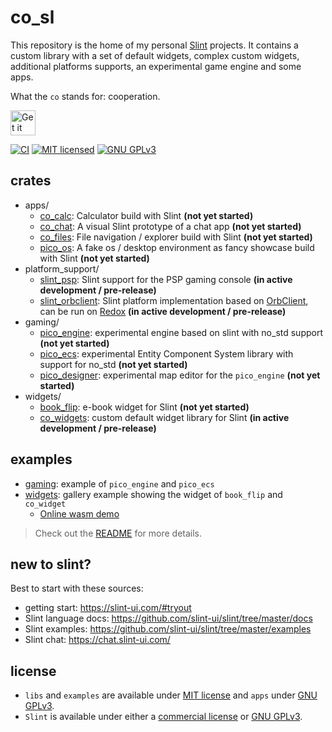 <!--
SPDX-FileCopyrightText: 2022 florian blasius <florvanpt@posteo.de>
SPDX-License-Identifier: MIT
-->

# co_sl

This repository is the home of my personal [Slint](https://slint-ui.com/) projects. It contains a custom library with a set of default widgets, complex custom widgets, additional platforms supports, an experimental game engine and some apps.

What the `co` stands for: cooperation.

<a href="https://codeberg.org/flovansl/co_sl">
    <img alt="Get it on Codeberg" src="https://get-it-on.codeberg.org/get-it-on-blue-on-white.png" height="40">
</a>

[![CI](https://ci.codeberg.org/api/badges/flovansl/co_sl/status.svg?branch=main)](https://ci.codeberg.org/flovansl/co_sl)
[![MIT licensed](https://img.shields.io/badge/license-MIT-blue.svg)](./LICENSES/MIT.txt)
[![GNU GPLv3](https://img.shields.io/badge/license-GPLv3-green.svg)](./LICENSES/GPL-3.0-only.txt)

## crates

* apps/
    * [co_calc](apps/co_calc/): Calculator build with Slint **(not yet started)**
    * [co_chat](apps/co_chat/): A visual Slint prototype of a chat app **(not yet started)**
    * [co_files](apps/co_files/): File navigation / explorer build with Slint **(not yet started)**
    * [pico_os](apps/pico_os/): A fake os / desktop environment as fancy showcase build with Slint **(not yet started)**
* platform_support/
    * [slint_psp](platform_support/slint_psp/): Slint support for the PSP gaming console **(in active development / pre-release)**
    * [slint_orbclient](platform_support/slint_orbclient/): Slint platform implementation based on [OrbClient](https://gitlab.redox-os.org/redox-os/orbclient), can be run on [Redox](https://redox-os.org/) **(in active development / pre-release)**
* gaming/
    * [pico_engine](gaming/pico_engine/): experimental engine based on slint with no_std support **(not yet started)**
    * [pico_ecs](gaming/pico_ecs/): experimental Entity Component System library with support for no_std **(not yet started)**
    * [pico_designer](gaming/pico_designer/): experimental map editor for the `pico_engine` **(not yet started)**
* widgets/
    * [book_flip](widgets/book_flip/): e-book widget for Slint **(not yet started)**
    * [co_widgets](widgets/co_widgets/): custom default widget library for Slint **(in active development / pre-release)**

## examples

* [gaming](examples/gaming/): example of `pico_engine` and `pico_ecs`
* [widgets](examples/widgets/): gallery example showing the widget of `book_flip` and `co_widget`
    * [Online wasm demo](https://flovansl.codeberg.page/snapshots/widgets/)

> Check out the [README](examples/README.md) for more details.

## new to slint?

Best to start with these sources:

* getting start: https://slint-ui.com/#tryout
* Slint language docs: https://github.com/slint-ui/slint/tree/master/docs
* Slint examples: https://github.com/slint-ui/slint/tree/master/examples
* Slint chat: https://chat.slint-ui.com/

## license

* `libs` and `examples` are available under [MIT license](LICENSE-MIT) and `apps` under [GNU GPLv3](LICENSE-GPL3).
 * `Slint` is available under either a [commercial license](https://github.com/slint-ui/slint/blob/master/LICENSES/LicenseRef-Slint-commercial.md)
or [GNU GPLv3](https://github.com/slint-ui/slint/blob/master/LICENSES/GPL-3.0-only.txt).
